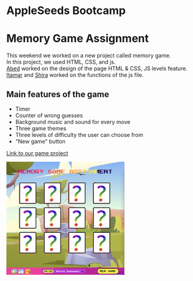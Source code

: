 # AppleSeeds Bootcamp 
# Memory Game Assignment 
 
This weekend we worked on a new project called memory game.\
In this project, we used HTML, CSS, and js.\
[Abed](https://github.com/abedkhalaf8) worked on the design of the page HTML & CSS, JS levels feature.\
[Itamar](https://github.com/ItamarShmaya) and [Shira](https://github.com/ShiraOhana) worked on the functions of the js file.

## Main features of the game
* Timer
* Counter of wrong guesses
* Background music and sound for every move
* Three game themes
* Three levels of difficulty the user can choose from
* "New game" button

[Link to our game project](https://memorygproject.netlify.app/)

<img src="./images/projectimg.png" width="308"/>


